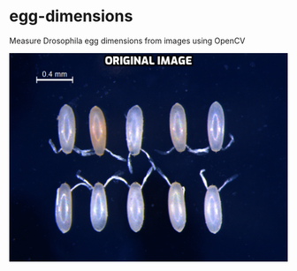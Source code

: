 # egg-dimensions
Measure Drosophila egg dimensions from images using OpenCV

![](Image_processing.gif)
